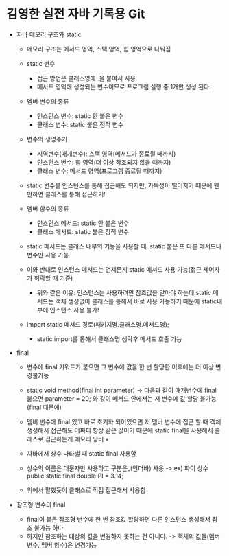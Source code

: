 # 김영한 실전 자바 기록용 Git

- 자바 메모리 구조와 static
  - 메모리 구조는 메서드 영역, 스택 영역, 힙 영역으로 나눠짐

  

  - static 변수
    - 접근 방법은 클래스명에 .을 붙여서 사용
    - 메서드 영억에 생성되는 변수이므로 프로그램 실행 중 1개만 생성 된다.



  - 멤버 변수의 종류
    - 인스턴스 변수: static 안 붙은 변수
    - 클래스 변수: static 붙은 정적 변수



  - 변수의 생명주기
    - 지역변수(매개변수): 스택 영역(메서드가 종료될 때까지)
    - 인스턴스 변수: 힙 영역(더 이상 참조되지 않을 때까지)
    - 클래스 변수: 메서드 영역(프로그램 종료될 때까지)
  


  - static 변수를 인스턴스를 통해 접근해도 되지만, 가독성이 떨어지기 때문에 웬만하면 클래스를 통해 접근하기!
  


  - 멤버 함수의 종류
    - 인스턴스 메서드: static 안 붙은 변수 
    - 클래스 메서드: static 붙은 정적 변수

    
  - static 메서드는 클래스 내부의 기능을 사용할 때, static 붙은 또 다른 메서드나 변수만 사용 가능
  - 이와 반대로 인스턴스 메서드는 언제든지 static 메서드 사용 가능(접근 제어자가 허락할 때 기준)
    - 위와 같은 이유: 인스턴스는 사용하려면 참조값을 알아야 하는데 static 메서드는 객체 생성없이 클래스를 통해서 바로 사용 가능하기 때문에 static내부에 인스턴스 사용 불가!
  
    
  - import static 메서드 경로(패키지명.클래스명.메서드명);
    - static import를 통해서 클래스명 생략후 메서드 호출 가능
  
- final
  - 변수에 final 키워드가 붙으면 그 변수에 값을 한 번 할당한 이후에는 더 이상 변경불가능

  - static void method(final int parameter) -> 다음과 같이 매개변수에 final 붙으면
      parameter = 20; 와 같이 메서드 안에서는 저 변수에 값 할당 불가능(final 때문에)

  - 멤버 변수에 final 있고 바로 초기화 되어있으면 저 멤버 변수에 접근 할 때 객체 생성해서 접근해도 어짜피 항상 같은 값이기 때문에 static final을 사용해서 클래스로 접근하는게 메모리 낭비 x
    
  - 자바에서 상수 나타낼 때 static final 사용함
  - 상수의 이름은 대문자만 사용하고 구분은_(언더바) 사용 -> ex) 파이 상수 public static final double PI = 3.14;
  - 위에서 말했듯이 클래스로 직접 접근해서 사용함

- 참조형 변수의 final
  - final이 붙은 참조형 변수에 한 번 참조값 할당하면 다른 인스턴스 생성해서 참조 불가능 하다
  - 하지만 참조하는 대상의 값을 변경하지 못하는 건 아니다. -> 객체의 값들(멤버 변수, 멤버 함수)은 변경가능
    